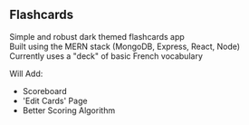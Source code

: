 ## Flashcards
Simple and robust dark themed flashcards app  
Built using the MERN stack (MongoDB, Express, React, Node)  
Currently uses a "deck" of basic French vocabulary  

Will Add:
* Scoreboard
* 'Edit Cards' Page
* Better Scoring Algorithm
